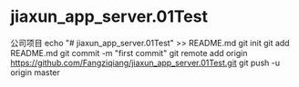 # jiaxun_app_server.01Test
公司项目
echo "# jiaxun_app_server.01Test" >> README.md
git init
git add README.md
git commit -m "first commit"
git remote add origin https://github.com/Fangziqiang/jiaxun_app_server.01Test.git
git push -u origin master
